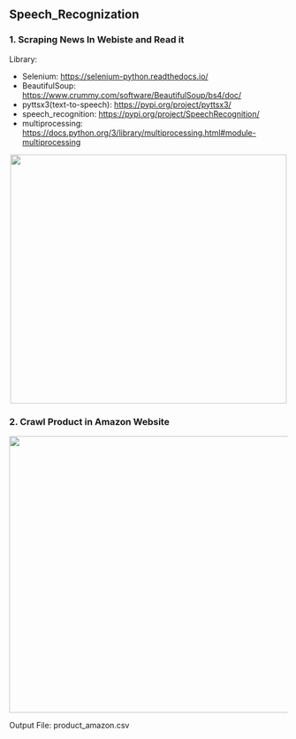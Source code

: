 ## Speech_Recognization

### 1. Scraping News In Webiste and Read it 
Library:
- Selenium: https://selenium-python.readthedocs.io/
- BeautifulSoup: https://www.crummy.com/software/BeautifulSoup/bs4/doc/
- pyttsx3(text-to-speech): https://pypi.org/project/pyttsx3/
- speech_recognition: https://pypi.org/project/SpeechRecognition/
- multiprocessing: https://docs.python.org/3/library/multiprocessing.html#module-multiprocessing

<p align="center">
  <img src="https://user-images.githubusercontent.com/75013699/165695933-ed5e6bc4-8630-43ce-9094-79064593d28a.jpg" width="500" height="450">
</p>



### 2. Crawl Product in Amazon Website
<p align="center">
  <img src="https://user-images.githubusercontent.com/75013699/174356046-00ad6720-42d1-4e83-b4ea-6856b77ae5a6.png" width="550" height="500">
</p>
Output File: product_amazon.csv
